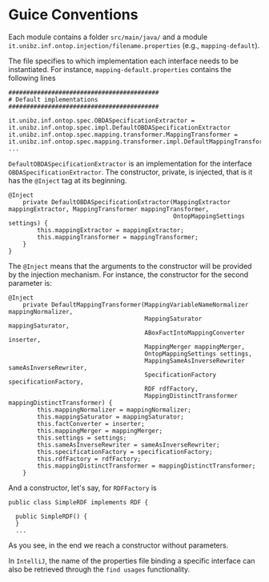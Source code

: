 # Guice Conventions

Each module contains a folder `src/main/java/` and a module `it.unibz.inf.ontop.injection/filename.properties` (e.g., `mapping-default`).

The file specifies to which implementation each interface needs to be instantiated. For instance, `mapping-default.properties` contains the following lines

~~~
##########################################
# Default implementations
##########################################

it.unibz.inf.ontop.spec.OBDASpecificationExtractor =  it.unibz.inf.ontop.spec.impl.DefaultOBDASpecificationExtractor
it.unibz.inf.ontop.spec.mapping.transformer.MappingTransformer = it.unibz.inf.ontop.spec.mapping.transformer.impl.DefaultMappingTransformer
...
~~~

`DefaultOBDASpecificationExtractor` is an implementation for the interface `OBDASpecificationExtractor`. The constructor, private, is injected, that is it has the `@Inject` tag at its beginning.

~~~
@Inject
    private DefaultOBDASpecificationExtractor(MappingExtractor mappingExtractor, MappingTransformer mappingTransformer,
                                              OntopMappingSettings settings) {
        this.mappingExtractor = mappingExtractor;
        this.mappingTransformer = mappingTransformer;
    }
}
~~~

The `@Inject` means that the arguments to the constructor will be provided by the injection mechanism. For instance, the constructor for the second parameter is:

~~~
@Inject
    private DefaultMappingTransformer(MappingVariableNameNormalizer mappingNormalizer,
                                      MappingSaturator mappingSaturator,
                                      ABoxFactIntoMappingConverter inserter,
                                      MappingMerger mappingMerger,
                                      OntopMappingSettings settings,
                                      MappingSameAsInverseRewriter sameAsInverseRewriter,
                                      SpecificationFactory specificationFactory,
                                      RDF rdfFactory,
                                      MappingDistinctTransformer mappingDistinctTransformer) {
        this.mappingNormalizer = mappingNormalizer;
        this.mappingSaturator = mappingSaturator;
        this.factConverter = inserter;
        this.mappingMerger = mappingMerger;
        this.settings = settings;
        this.sameAsInverseRewriter = sameAsInverseRewriter;
        this.specificationFactory = specificationFactory;
        this.rdfFactory = rdfFactory;
        this.mappingDistinctTransformer = mappingDistinctTransformer;
    }
~~~

And a constructor, let's say, for `RDFFactory` is

~~~
public class SimpleRDF implements RDF {

  public SimpleRDF() {
  }
  ...
~~~

As you see, in the end we reach a constructor without parameters.

In `IntelliJ`, the name of the properties file binding a specific interface can also be retrieved through the `find usages` functionality.
